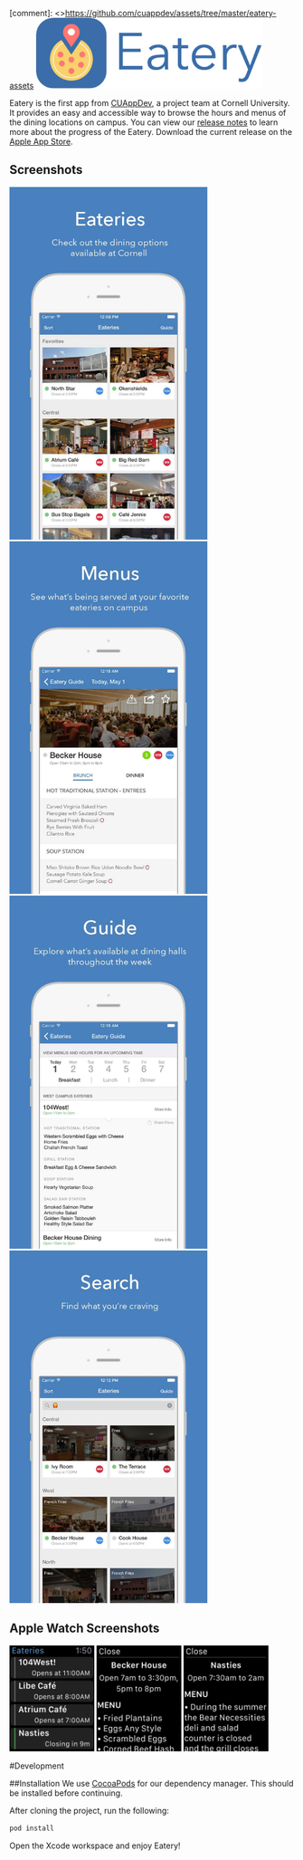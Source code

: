 [comment]: <>https://github.com/cuappdev/assets/tree/master/eatery-assets
<img src=https://raw.githubusercontent.com/cuappdev/assets/master/eatery/logo.png width=400 />  

Eatery is the first app from [CUAppDev](http://cuappdev.org), a project team at Cornell University.  It provides an easy and accessible way to browse the hours and menus of the dining locations on campus. You can view our [release notes](https://docs.google.com/document/d/1wSYynvYDXpVSVbyEahlX4qFZHe-TlxOmiDCznqAtwPU/edit?usp=sharing) to learn more about the progress of the Eatery. Download the current release on the [Apple App Store](https://itunes.apple.com/us/app/id1089672962).

## Screenshots
<img src=https://raw.githubusercontent.com/cuappdev/assets/master/eatery/promo/eateries.jpeg  width=350 />
<img src=https://raw.githubusercontent.com/cuappdev/assets/master/eatery/promo/menus.jpeg  width=350 />
<img src=https://raw.githubusercontent.com/cuappdev/assets/master/eatery/promo/guide.jpeg  width=350 />
<img src=https://raw.githubusercontent.com/cuappdev/assets/master/eatery/promo/search.jpeg  width=350 />

## Apple Watch Screenshots
<img src=https://raw.githubusercontent.com/cuappdev/assets/master/eatery/watch/list.png width=150 />
<img src=https://raw.githubusercontent.com/cuappdev/assets/master/eatery/watch/detail-dining-hall.png width=150 />
<img src=https://raw.githubusercontent.com/cuappdev/assets/master/eatery/watch/detail-cafe.png width=150 />

#Development

##Installation
We use [CocoaPods](http://cocoapods.org) for our dependency manager. This should be installed before continuing.

After cloning the project, run the following:

```bash
pod install
```

Open the Xcode workspace and enjoy Eatery!
